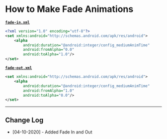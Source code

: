 # How to Make Fade Animations

**<u>`fade-in.xml`</u>**

```xml
<?xml version="1.0" encoding="utf-8"?>
<set xmlns:android="http://schemas.android.com/apk/res/android">
    <alpha
        android:duration="@android:integer/config_mediumAnimTime"
        android:fromAlpha="0.0"
        android:toAlpha="1.0"/>
</set>
```

**<u>`fade-out.xml`</u>**

```xml
<set xmlns:android="http://schemas.android.com/apk/res/android">
    <alpha
        android:duration="@android:integer/config_mediumAnimTime"
        android:fromAlpha="1.0"
        android:toAlpha="0.0"/>
</set>
```

---

## Change Log

- [04-10-2020] - Added Fade In and Out